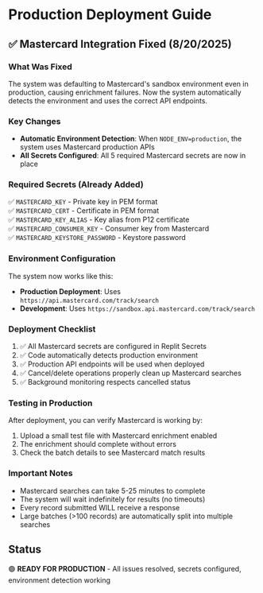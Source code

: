 # Production Deployment Guide

## ✅ Mastercard Integration Fixed (8/20/2025)

### What Was Fixed
The system was defaulting to Mastercard's sandbox environment even in production, causing enrichment failures. Now the system automatically detects the environment and uses the correct API endpoints.

### Key Changes
- **Automatic Environment Detection**: When `NODE_ENV=production`, the system uses Mastercard production APIs
- **All Secrets Configured**: All 5 required Mastercard secrets are now in place

### Required Secrets (Already Added)
✅ `MASTERCARD_KEY` - Private key in PEM format  
✅ `MASTERCARD_CERT` - Certificate in PEM format  
✅ `MASTERCARD_KEY_ALIAS` - Key alias from P12 certificate  
✅ `MASTERCARD_CONSUMER_KEY` - Consumer key from Mastercard  
✅ `MASTERCARD_KEYSTORE_PASSWORD` - Keystore password  

### Environment Configuration
The system now works like this:
- **Production Deployment**: Uses `https://api.mastercard.com/track/search`
- **Development**: Uses `https://sandbox.api.mastercard.com/track/search`

### Deployment Checklist
1. ✅ All Mastercard secrets are configured in Replit Secrets
2. ✅ Code automatically detects production environment
3. ✅ Production API endpoints will be used when deployed
4. ✅ Cancel/delete operations properly clean up Mastercard searches
5. ✅ Background monitoring respects cancelled status

### Testing in Production
After deployment, you can verify Mastercard is working by:
1. Upload a small test file with Mastercard enrichment enabled
2. The enrichment should complete without errors
3. Check the batch details to see Mastercard match results

### Important Notes
- Mastercard searches can take 5-25 minutes to complete
- The system will wait indefinitely for results (no timeouts)
- Every record submitted WILL receive a response
- Large batches (>100 records) are automatically split into multiple searches

## Status
🟢 **READY FOR PRODUCTION** - All issues resolved, secrets configured, environment detection working
